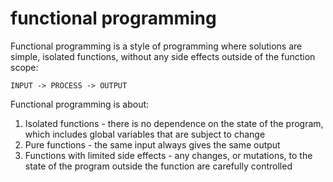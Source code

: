 # functional programming

Functional programming is a style of programming where solutions are simple, isolated functions, without any side effects outside of the function scope: 

    INPUT -> PROCESS -> OUTPUT

Functional programming is about:

1. Isolated functions - there is no dependence on the state of the program, which includes global variables that are subject to change
2. Pure functions - the same input always gives the same output
3. Functions with limited side effects - any changes, or mutations, to the state of the program outside the function are carefully controlled